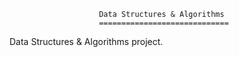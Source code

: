 						Data Structures & Algorithms
						=============================

Data Structures & Algorithms project.

